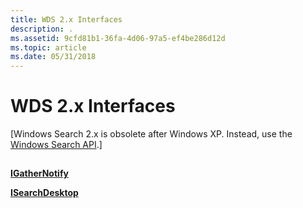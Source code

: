 ```yaml
---
title: WDS 2.x Interfaces
description: .
ms.assetid: 9cfd81b1-36fa-4d06-97a5-ef4be286d12d
ms.topic: article
ms.date: 05/31/2018
---
```


# WDS 2.x Interfaces

\[Windows Search 2.x is obsolete after Windows XP. Instead, use the [Windows Search API](https://docs.microsoft.com/windows/desktop/search/-search-reference-entry-page).\]

## 

[**IGatherNotify**](https://msdn.microsoft.com/library/Aa965731(v=VS.85).aspx)

[**ISearchDesktop**](https://msdn.microsoft.com/library/Aa965729(v=VS.85).aspx)

 

 




